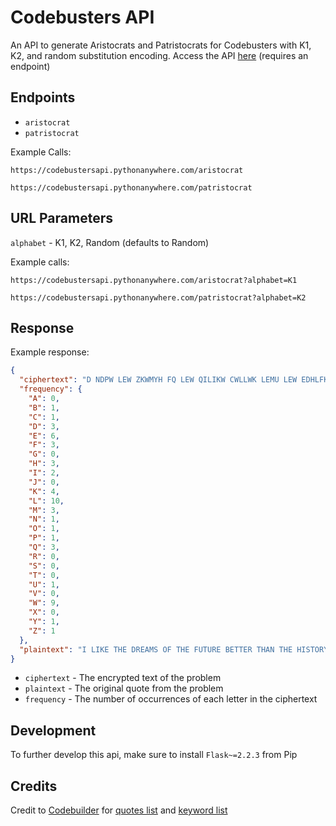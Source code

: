 # Codebusters API

An API to generate Aristocrats and Patristocrats for Codebusters with K1, K2, and random substitution
encoding. Access the API [here](https://codebustersapi.pythonanywhere.com) (requires an endpoint)

## Endpoints

* `aristocrat`
* `patristocrat`

Example Calls:

```
https://codebustersapi.pythonanywhere.com/aristocrat
```

```
https://codebustersapi.pythonanywhere.com/patristocrat
```

## URL Parameters

`alphabet` - K1, K2, Random (defaults to Random)

Example calls:

```
https://codebustersapi.pythonanywhere.com/aristocrat?alphabet=K1
```

```
https://codebustersapi.pythonanywhere.com/patristocrat?alphabet=K2
```

## Response

Example response:

```json
{
  "ciphertext": "D NDPW LEW ZKWMYH FQ LEW QILIKW CWLLWK LEMU LEW EDHLFKB FQ LEW OMHL.",
  "frequency": {
    "A": 0,
    "B": 1,
    "C": 1,
    "D": 3,
    "E": 6,
    "F": 3,
    "G": 0,
    "H": 3,
    "I": 2,
    "J": 0,
    "K": 4,
    "L": 10,
    "M": 3,
    "N": 1,
    "O": 1,
    "P": 1,
    "Q": 3,
    "R": 0,
    "S": 0,
    "T": 0,
    "U": 1,
    "V": 0,
    "W": 9,
    "X": 0,
    "Y": 1,
    "Z": 1
  },
  "plaintext": "I LIKE THE DREAMS OF THE FUTURE BETTER THAN THE HISTORY OF THE PAST."
}
```

* `ciphertext` - The encrypted text of the problem
* `plaintext` - The original quote from the problem
* `frequency` - The number of occurrences of each letter in the ciphertext


## Development
To further develop this api, make sure to install `Flask~=2.2.3` from Pip

## Credits

Credit to [Codebuilder](https://github.com/AC01010/codebuilder) for [quotes list](quotes.txt) and
[keyword list](keywords.txt)
